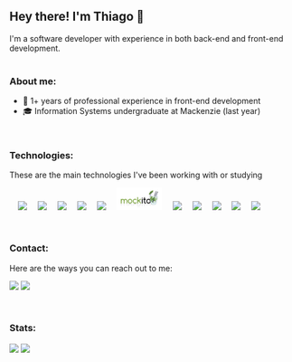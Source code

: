 ## Hey there! I'm Thiago 👋
I'm a software developer with experience in both back-end and front-end development.  
<br>

### About me:
- 💼 1+ years of professional experience in front-end development
- 🎓 Information Systems undergraduate at Mackenzie (last year)

<br>

### Technologies:
These are the main technologies I've been working with or studying
<p float="left">
  <img width="60px" style="margin-left: 15px" src="https://cdn.jsdelivr.net/gh/devicons/devicon/icons/react/react-original.svg" />
  <img width="60px" style="margin-left: 15px" src="https://cdn.jsdelivr.net/gh/devicons/devicon/icons/tailwindcss/tailwindcss-plain.svg" />
  <img width="60px" style="margin-left: 15px" src="https://cdn.jsdelivr.net/gh/devicons/devicon/icons/java/java-original.svg" />
  <img width="60px" style="margin-left: 15px" src="https://cdn.jsdelivr.net/gh/devicons/devicon/icons/spring/spring-original.svg" />
  <img width="60px" style="margin-left: 15px" src="https://hibernate.org/images/hibernate_icon_whitebkg.svg" />
  <img width="80px" style="margin-left: 15px" src="https://raw.githubusercontent.com/mockito/mockito/main/src/javadoc/org/mockito/logo.png"/>
  <img width="80px" style="margin-left: 15px" src="https://junit.org/junit4/images/junit5-banner.png"/>
  <img width="60px" style="margin-left: 15px" src="https://cdn.jsdelivr.net/gh/devicons/devicon/icons/oracle/oracle-original.svg" />        
  <img width="60px" style="margin-left: 15px" src="https://cdn.jsdelivr.net/gh/devicons/devicon/icons/typescript/typescript-original.svg" />
  <img width="60px" style="margin-left: 15px" src="https://cdn.jsdelivr.net/gh/devicons/devicon/icons/sass/sass-original.svg" />
  <img width="60px" style="margin-left: 15px" src="https://cdn.jsdelivr.net/gh/devicons/devicon/icons/bootstrap/bootstrap-original.svg" />
</p>

<br>

### Contact:
Here are the ways you can reach out to me:
<p float="left">
  <a href="https://www.linkedin.com/in/thiagosmarques" target="_blank"><img src="https://img.shields.io/badge/-LinkedIn-%230077B5?style=for-the-badge&logo=linkedin&logoColor=white" target="_blank"></a>
  <a href = "mailto:thiagodsmarques@hotmail.com"><img src="https://img.shields.io/badge/Email-D14836?style=for-the-badge&logo=gmail&logoColor=white" target="_blank"></a>
</p>
<br>

### Stats:
<p float="left">
  <img align="center" src="https://github-readme-stats.vercel.app/api/top-langs/?username=thiagomarqs&layout=compact" />
  <img align="center" height="165px" src="https://github-readme-stats.vercel.app/api?username=thiagomarqs" />
</p>
